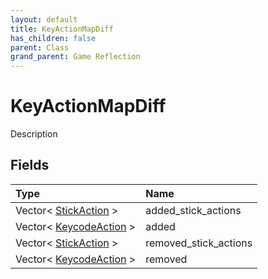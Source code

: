 ```yaml
---
layout: default
title: KeyActionMapDiff
has_children: false
parent: Class
grand_parent: Game Reflection
---
```

# KeyActionMapDiff
Description 

## Fields

| Type | Name |
|:-------------|:--------------|
| Vector< [StickAction](/docs/game-reflection/classes/stick_action) > | added_stick_actions |
| Vector< [KeycodeAction](/docs/game-reflection/classes/keycode_action) > | added |
| Vector< [StickAction](/docs/game-reflection/classes/stick_action) > | removed_stick_actions |
| Vector< [KeycodeAction](/docs/game-reflection/classes/keycode_action) > | removed |

